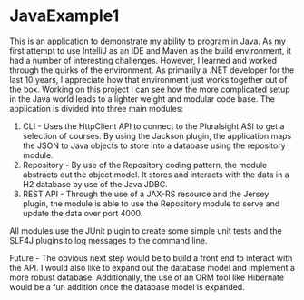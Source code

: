 # JavaExample1
This is an application to demonstrate my ability to program in Java. As my first attempt to use IntelliJ as an IDE and Maven as the build environment, it had a number of interesting challenges.  However, I learned and worked through the quirks of the environment. As primarily a .NET developer for the last 10 years, I appreciate how that environment just works together out of the box.  Working on this project I can see how the more complicated setup in the Java world leads to a lighter weight and modular code base.
The application is divided into three main modules:
1. CLI - Uses the HttpClient API to connect to the Pluralsight ASI to get a selection of courses.  By using the Jackson plugin, the application maps the JSON to Java objects to store into a database using the repository module.
2. Repository - By use of the Repository coding pattern, the module abstracts out the object model. It stores and interacts with the data in a H2 database by use of the Java JDBC.
3. REST API - Through the use of a JAX-RS resource and the Jersey plugin, the module is able to use the Repository module to serve and update the data over port 4000.

All modules use the JUnit plugin to create some simple unit tests and the SLF4J plugins to log messages to the command line.

Future - The obvious next step would be to build a front end to interact with the API.  I would also like to expand out the database model and implement a more robust database.  Additionally, the use of an ORM tool like Hibernate would be a fun addition once the database model is expanded.

